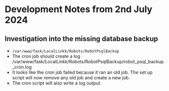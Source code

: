 # Development Notes from 2nd July 2024  

## Investigation into the missing database backup

- `/var/www/fask/LocalLinkk/Robots/RobotPsqlBackup`
- The cron job should create a log /var/www/fask/LocalLinkk/Robots/RobotPsqlBackup/robot_psql_backup_cron.log
- It looks like the cron job failed because it ran an old job. The set up script will now remove any old job and create a new job.
- The cron script will also write a log output. 
